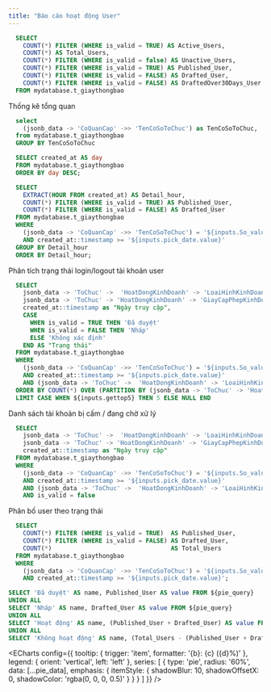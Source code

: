 ```yaml
---
title: "Báo cáo hoạt động User"
---
```


```sql summaryStatistics
  SELECT
    COUNT(*) FILTER (WHERE is_valid = TRUE) AS Active_Users,
    COUNT(*) AS Total_Users,
    COUNT(*) FILTER (WHERE is_valid = false) AS Unactive_Users,
    COUNT(*) FILTER (WHERE is_valid = TRUE) AS Published_User,
    COUNT(*) FILTER (WHERE is_valid = FALSE) AS Drafted_User,
    COUNT(*) FILTER (WHERE is_valid = FALSE) AS DraftedOver30Days_User
  FROM mydatabase.t_giaythongbao
```
Thống kê tổng quan<Info description="Thông tin thống kê tổng quan" />
<BigValue 
  data={summaryStatistics} 
  value=Total_Users
  fmt=num1k
  title="👥 Tổng số user"
/>
<BigValue 
  data={summaryStatistics} 
  value=Active_Users
  fmt=num1k
  comparison=Total_Users
  title="🟢 User đang hoạt động (Active)"
  comparisonFmt=pct0
  comparisonTitle="User"
/>
<BigValue 
  data={summaryStatistics} 
  value=Unactive_Users
  fmt=num1k
  comparison=Total_Users
  title="🔴 User bị cấm (Banned)"
  comparisonFmt=pct0
  comparisonTitle="User"
/>
<BigValue 
  data={summaryStatistics} 
  value=Published_User
  title="🕓 User đăng nhập hôm nay"
  comparison=Total_Users
  fmt=num1k
  comparisonFmt=pct0
  comparisonTitle="User"
/>
<BigValue 
  data={summaryStatistics} 
  value=Drafted_User
  title="🔐 User đăng xuất hôm nay"
  comparison=Total_Users
  fmt=num1k
  comparisonFmt=pct0
  comparisonTitle="User"
/>
<BigValue 
  data={summaryStatistics} 
  value=DraftedOver30Days_User
  title="⚠️ User chưa hoạt động > 30 ngày"
  fmt=num1k
  comparisonFmt=pct0
  comparisonTitle="User"
/>

```sql getdata
  select
    (jsonb_data -> 'CoQuanCap' ->> 'TenCoSoToChuc') as TenCoSoToChuc,
  from mydatabase.t_giaythongbao
  GROUP BY TenCoSoToChuc
```

<Dropdown 
  data={getdata} 
  name=So_value
  value=TenCoSoToChuc 
  title="Chọn sở:"
  defaultValue="Sở Xây dựng tỉnh Bắc Ninh"
/>

```sql date
  SELECT created_at AS day
  FROM mydatabase.t_giaythongbao
  ORDER BY day DESC;
```

<DateInput
  name=pick_date 
  title="Chọn ngày:"
  data={date}
  dates=day
/>

```sql DataBarchart
  SELECT
    EXTRACT(HOUR FROM created_at) AS Detail_hour,
    COUNT(*) FILTER (WHERE is_valid = TRUE) AS Published_User,
    COUNT(*) FILTER (WHERE is_valid = FALSE) AS Drafted_User
  FROM mydatabase.t_giaythongbao
  WHERE 
    (jsonb_data -> 'CoQuanCap' ->> 'TenCoSoToChuc') = '${inputs.So_value.value}'
    AND created_at::timestamp >= '${inputs.pick_date.value}'
  GROUP BY Detail_hour
  ORDER BY Detail_hour;
```

Phân tích trạng thái login/logout tài khoản user <Info description="Phân tích trạng thái login/logout tài khoản của user theo sở" />

<Grid cols=2 >
  <Chart data={DataBarchart} title="BarChart + Line Chart" >
      <Bar y=Drafted_User/>
      <Line y=Published_User/>
  </Chart>
  <BarChart 
    data={DataBarchart} 
    x=Detail_hour 
    y=Drafted_User
    y2=Published_User  
    title="BarChart" 
  />
</Grid>

<TextInput
  name=username
  title="Tìm theo Username:"
  defaultValue="%"
/>
<Checkbox
    title="Top 5" 
    name=gettop5
/>
<Info description="5 tài khoản có lượng truy cập cao nhất" />

```sql Data
  SELECT
    jsonb_data -> 'ToChuc' ->  'HoatDongKinhDoanh' -> 'LoaiHinhKinhDoanh' -> 0 ->> 'username' AS "Tên người dùng",
    jsonb_data -> 'ToChuc' -> 'HoatDongKinhDoanh' -> 'GiayCapPhepKinhDoanh' ->> 'NgayCap' AS "Thời gian hoạt động",
    created_at::timestamp as "Ngày truy cập", 
    CASE 
      WHEN is_valid = TRUE THEN 'Đã duyệt'
      WHEN is_valid = FALSE THEN 'Nháp'
      ELSE 'Không xác định'
    END AS "Trạng thái"
  FROM mydatabase.t_giaythongbao
  WHERE 
    (jsonb_data -> 'CoQuanCap' ->> 'TenCoSoToChuc') = '${inputs.So_value.value}'
    AND created_at::timestamp >= '${inputs.pick_date.value}' 
    AND (jsonb_data -> 'ToChuc' ->  'HoatDongKinhDoanh' -> 'LoaiHinhKinhDoanh' -> 0 ->> 'username') like '${inputs.username}'
  ORDER BY COUNT(*) OVER (PARTITION BY (jsonb_data -> 'ToChuc' -> 'HoatDongKinhDoanh' -> 'LoaiHinhKinhDoanh' -> 0 ->> 'username')) DESC
  LIMIT CASE WHEN ${inputs.gettop5} THEN 5 ELSE NULL END
```

<DataTable 
data={Data}
title="Bảng thông tin tài khoản hoạt động theo Sở"
rows=10
search=true
/>

Danh sách tài khoản bị cấm / đang chờ xử lý <Info description="Danh sách thông tin tài khoản bị cấm hoặc đang chờ xử lý" />

<TextInput
  name=username_ban
  title="Tìm theo Username:"
  defaultValue="%"
/>

```sql DataUserban
  SELECT
    jsonb_data -> 'ToChuc' ->  'HoatDongKinhDoanh' -> 'LoaiHinhKinhDoanh' -> 0 ->> 'username' AS "Tên người dùng",
    jsonb_data -> 'ToChuc' -> 'HoatDongKinhDoanh' -> 'GiayCapPhepKinhDoanh' ->> 'NgayCap' AS "Thời gian hoạt động",
    created_at::timestamp as "Ngày truy cập"
  FROM mydatabase.t_giaythongbao
  WHERE 
    (jsonb_data -> 'CoQuanCap' ->> 'TenCoSoToChuc') = '${inputs.So_value.value}'
    AND created_at::timestamp >= '${inputs.pick_date.value}' 
    AND (jsonb_data -> 'ToChuc' ->  'HoatDongKinhDoanh' -> 'LoaiHinhKinhDoanh' -> 0 ->> 'username') like '${inputs.username_ban}'
    AND is_valid = false
```

<DataTable 
data={DataUserban}
title="Bảng thông tin tài khoản bị cấm / đang chờ xử lý"
rows=10
search=true
/>

Phân bố user theo trạng thái

```sql pie_query
  SELECT
    COUNT(*) FILTER (WHERE is_valid = TRUE)  AS Published_User,
    COUNT(*) FILTER (WHERE is_valid = FALSE) AS Drafted_User,
    COUNT(*)                                 AS Total_Users
  FROM mydatabase.t_giaythongbao
  WHERE 
    (jsonb_data -> 'CoQuanCap' ->> 'TenCoSoToChuc') = '${inputs.So_value.value}'
    AND created_at::timestamp >= '${inputs.pick_date.value}';
```

```sql pie_data
SELECT 'Đã duyệt' AS name, Published_User AS value FROM ${pie_query}
UNION ALL
SELECT 'Nháp' AS name, Drafted_User AS value FROM ${pie_query}
UNION ALL
SELECT 'Hoạt động' AS name, (Published_User + Drafted_User) AS value FROM ${pie_query}
UNION ALL
SELECT 'Không hoạt động' AS name, (Total_Users - (Published_User + Drafted_User)) AS value FROM ${pie_query};
```

<ECharts config={{
  tooltip: {
    trigger: 'item',
    formatter: '{b}: {c} ({d}%)'
  },
  legend: {
    orient: 'vertical',
    left: 'left'
  },
  series: [
    {
      type: 'pie',
      radius: '60%',
      data: [...pie_data],
      emphasis: {
        itemStyle: {
          shadowBlur: 10,
          shadowOffsetX: 0,
          shadowColor: 'rgba(0, 0, 0, 0.5)'
        }
      }
    }
  ]
}} />

